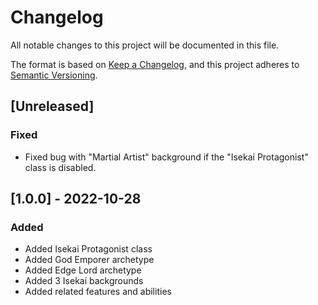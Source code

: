 # Changelog
All notable changes to this project will be documented in this file.

The format is based on [Keep a Changelog](https://keepachangelog.com/en/1.0.0/),
and this project adheres to [Semantic Versioning](https://semver.org/spec/v2.0.0.html).

## [Unreleased]
### Fixed
- Fixed bug with "Martial Artist" background if the "Isekai Protagonist" class is disabled.

## [1.0.0] - 2022-10-28
### Added
- Added Isekai Protagonist class
- Added God Emporer archetype
- Added Edge Lord archetype
- Added 3 Isekai backgrounds
- Added related features and abilities
